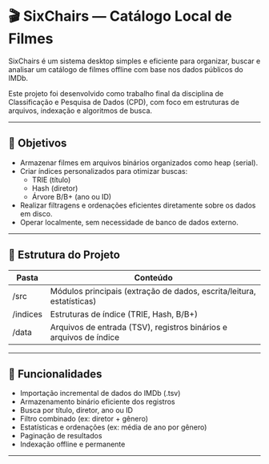 # 🎬 SixChairs — Catálogo Local de Filmes  

SixChairs é um sistema desktop simples e eficiente para organizar, buscar e analisar um catálogo de filmes offline com base nos dados públicos do IMDb.

Este projeto foi desenvolvido como trabalho final da disciplina de Classificação e Pesquisa de Dados (CPD), com foco em estruturas de arquivos, indexação e algoritmos de busca.

---

## 🧩 Objetivos

- Armazenar filmes em arquivos binários organizados como heap (serial).
- Criar índices personalizados para otimizar buscas:
  - TRIE (título)
  - Hash (diretor)
  - Árvore B/B+ (ano ou ID)
- Realizar filtragens e ordenações eficientes diretamente sobre os dados em disco.
- Operar localmente, sem necessidade de banco de dados externo.

---

## 📂 Estrutura do Projeto

| Pasta        | Conteúdo                                                                 |
|--------------|--------------------------------------------------------------------------|
| /src         | Módulos principais (extração de dados, escrita/leitura, estatísticas)   |
| /indices     | Estruturas de índice (TRIE, Hash, B/B+)                                  |
| /data        | Arquivos de entrada (TSV), registros binários e arquivos de índice       |

---

## 🚀 Funcionalidades

- Importação incremental de dados do IMDb (.tsv)
- Armazenamento binário eficiente dos registros
- Busca por título, diretor, ano ou ID
- Filtro combinado (ex: diretor + gênero)
- Estatísticas e ordenações (ex: média de ano por gênero)
- Paginação de resultados
- Indexação offline e permanente

---